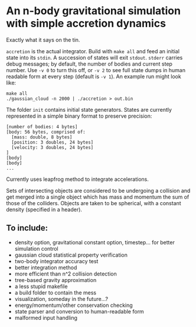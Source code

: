 An n-body gravitational simulation with simple accretion dynamics
=================================================================

Exactly what it says on the tin.

`accretion` is the actual integrator. Build with `make all` and feed an initial
state into its `stdin`. A succession of states will exit `stdout`. `stderr` 
carries debug messages; by default, the number of bodies and current step 
number. Use `-v 0` to turn this off, or `-v 2` to see full state dumps in human
readable form at every step (default is `-v 1`). An example run might look
like:
```
make all
./gaussian_cloud -n 2000 | ./accretion > out.bin
```

The folder `init` contains initial state generators. States are currently 
represented in a simple binary format to preserve precision:
```
[number of bodies: 4 bytes]
[body: 56 bytes, comprised of:
  [mass: double, 8 bytes]
  [position: 3 doubles, 24 bytes]
  [velocity: 3 doubles, 24 bytes]
]
[body]
[body]
...
```

Currently uses leapfrog method to integrate accelerations.

Sets of intersecting objects are considered to be undergoing a collision and 
get merged into a single object which has mass and momentum the sum of those of
the colliders. Objects are taken to be spherical, with a constant density 
(specified in a header).

To include:
-----------
  - density option, gravitational constant option, timestep... for better 
    simulation control
  - gaussian cloud statistical property verification
  - two-body integrator accuracy test
  - better integration method
  - more efficient than n^2 collision detection
  - tree-based gravity approximation
  - a less stupid makefile
  - a build folder to contain the mess
  - visualization, someday in the future...?
  - energy/momentum/other conservation checking
  - state parser and conversion to human-readable form
  - malformed input handling
